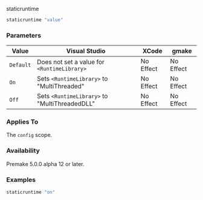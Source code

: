 staticruntime

```lua
staticruntime "value"
```

### Parameters ###

| Value      | Visual Studio                                 | XCode     | gmake     |
|------------|-----------------------------------------------|-----------|-----------|
| `Default`  | Does not set a value for `<RuntimeLibrary>`   | No Effect | No Effect |
| `On`       | Sets `<RuntimeLibrary>` to "MultiThreaded"    | No Effect | No Effect |
| `Off`      | Sets `<RuntimeLibrary>` to "MultiThreadedDLL" | No Effect | No Effect |

### Applies To ###

The `config` scope.

### Availability ###

Premake 5.0.0 alpha 12 or later.

### Examples ###

```lua
staticruntime "on"
```

